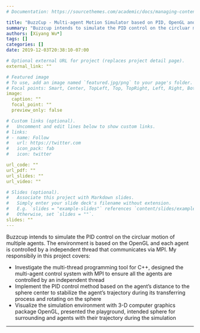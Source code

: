 ```yaml
---
# Documentation: https://sourcethemes.com/academic/docs/managing-content/

title: "BuzzCup - Multi-agent Motion Simulator based on PID, OpenGL and MPI"
summary: "Buzzcup intends to simulate the PID control on the circluar motion of multiple agents. The environment is based on the OpenGL and each agent is controlled by a independent thread that communicates via MPI."
authors: [Xiyang Wu*]
tags: []
categories: []
date: 2019-12-03T20:38:10-07:00

# Optional external URL for project (replaces project detail page).
external_link: ""

# Featured image
# To use, add an image named `featured.jpg/png` to your page's folder.
# Focal points: Smart, Center, TopLeft, Top, TopRight, Left, Right, BottomLeft, Bottom, BottomRight.
image:
  caption: ""
  focal_point: ""
  preview_only: false

# Custom links (optional).
#   Uncomment and edit lines below to show custom links.
# links:
# - name: Follow
#   url: https://twitter.com
#   icon_pack: fab
#   icon: twitter

url_code: ""
url_pdf: ""
url_slides: ""
url_video: ""

# Slides (optional).
#   Associate this project with Markdown slides.
#   Simply enter your slide deck's filename without extension.
#   E.g. `slides = "example-slides"` references `content/slides/example-slides.md`.
#   Otherwise, set `slides = ""`.
slides: ""
---
```

Buzzcup intends to simulate the PID control on the circluar motion of multiple agents. The environment is based on the OpenGL and each agent is controlled by a independent thread that communicates via MPI. My responsibily in this project covers:
 * Investigate the multi-thread programming tool for C++, designed the multi-agent control system with MPI to ensure all the agents are controlled by an independent thread
 * Implement the PID control method based on the agent’s distance to the sphere center to stabilize the agent’s trajectory during its transferring process and rotating on the sphere
 * Visualize the simulation environment with 3-D computer graphics package OpenGL, presented the playground, intended sphere for surrounding and agents with their trajectory during the simulation

---
